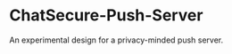 ChatSecure-Push-Server
======================

An experimental design for a privacy-minded push server.
